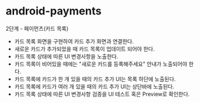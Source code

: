# android-payments

2단계 - 페이먼츠(카드 목록)

- 카드 목록 화면을 구현하여 카드 추가 화면과 연결한다.
- 새로운 카드가 추가되었을 때 카드 목록이 업데이트 되어야 한다.
- 카드 목록 상태에 따른 UI 변경사항을 노출한다.
- 카드 목록이 비어있을 때에는 "새로운 카드를 등록해주세요" 안내가 노출되어야 한다.
- 카드 목록에 카드가 한 개 있을 때의 카드 추가 UI는 목록 하단에 노출된다.
- 카드 목록에 카드가 여러 개 있을 때의 카드 추가 UI는 상단바에 노출된다.
- 카드 목록 상태에 따른 UI 변경사항 검증을 UI 테스트 혹은 Preview로 확인한다.